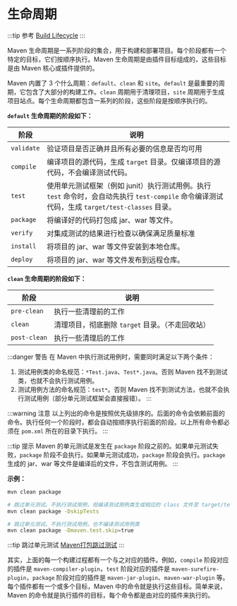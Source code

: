 # 生命周期

:::tip 参考
[Build Lifecycle](https://maven.apache.org/guides/introduction/introduction-to-the-lifecycle.html)
:::

Maven 生命周期是一系列阶段的集合，用于构建和部署项目。每个阶段都有一个特定的目标，它们按顺序执行。Maven 生命周期是由插件目标组成的，这些目标是由 Maven 核心或插件提供的。

Maven 内置了 3 个什么周期：`default`、`clean` 和 `site`。`default` 是最重要的周期，它包含了大部分的构建工作。`clean` 周期用于清理项目，`site` 周期用于生成项目站点。每个生命周期都包含一系列的阶段，这些阶段是按顺序执行的。

**`default` 生命周期的阶段如下：**

|阶段|说明|
|---|---|
|`validate`|验证项目是否正确并且所有必要的信息是否均可用|
|`compile`|编译项目的源代码，生成 `target` 目录。仅编译项目的源代码，不会编译测试代码。|
|`test`|使用单元测试框架（例如 junit）执行测试用例。执行 `test` 命令时，会自动先执行 `test-compile` 命令编译测试代码，生成 `target/test-classes` 目录。|
|`package`|将编译好的代码打包成 jar、war 等文件。|
|`verify`|对集成测试的结果进行检查以确保满足质量标准|
|`install`|将项目的 jar、war 等文件安装到本地仓库。|
|`deploy`|将项目的 jar、war 等文件发布到远程仓库。|

**`clean` 生命周期的阶段如下：**

|阶段|说明|
|---|---|
|`pre-clean`|执行一些清理前的工作|
|`clean`|清理项目，彻底删除 `target` 目录。（不走回收站）|
|`post-clean`|执行一些清理后的工作|

:::danger 警告
在 Maven 中执行测试用例时，需要同时满足以下两个条件：

1. 测试用例类的命名规范：`*Test.java`、`Test*.java`。否则 Maven 找不到测试类，也就不会执行测试用例。  
2. 测试用例方法的命名规范：`test*`。否则 Maven 找不到测试方法，也就不会执行测试用例（部分单元测试框架会直接报错）。
:::

:::warning 注意
以上列出的命令是按照优先级排序的。后面的命令会依赖前面的命令。执行任何一个阶段时，都会自动按顺序执行前面的阶段。以上所有命令都必须在 `pom.xml` 所在的目录下执行。
:::

:::tip 提示
Maven 的单元测试是发生在 `package` 阶段之前的。如果单元测试失败，`package` 阶段不会执行。如果单元测试成功，`package` 阶段会执行。`package` 生成的 jar、war 等文件是编译后的文件，不包含测试用例。
:::

**示例：**

```bash
mvn clean package

# 跳过单元测试。不执行测试用例，但编译测试用例类生成相应的 class 文件至 target/test-classes 下
mvn clean package -DskipTests

# 跳过单元测试。不执行测试用例，也不编译测试用例类
mvn clean package -Dmaven.test.skip=true
```

:::tip 跳过单元测试
[Maven打包跳过测试](https://www.cnblogs.com/three-fighter/p/13996864.html)
:::

其实，上面的每一个构建过程都有一个与之对应的插件。例如，`compile` 阶段对应的插件是 `maven-compiler-plugin`，`test` 阶段对应的插件是 `maven-surefire-plugin`，`package` 阶段对应的插件是 `maven-jar-plugin`、`maven-war-plugin` 等。每个插件都有一个或多个目标，Maven 中的命令就是执行这些目标。简单来说，Maven 的命令就是执行插件的目标，每个命令都是由对应的插件来执行的。
